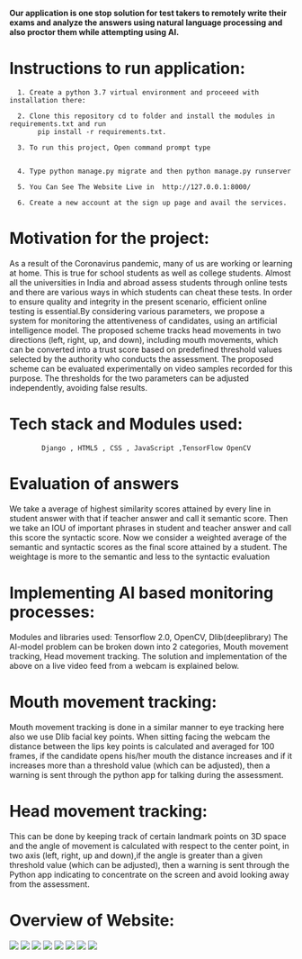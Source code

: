 


<b>Our application is one stop solution for test takers to remotely write their exams and analyze the answers using natural language processing and also proctor them while attempting using AI.</b>
 

# Instructions to run application:


      1. Create a python 3.7 virtual environment and proceeed with installation there:
      
      2. Clone this repository cd to folder and install the modules in requirements.txt and run
           pip install -r requirements.txt.

      3. To run this project, Open command prompt type 

 
      4. Type python manage.py migrate and then python manage.py runserver
      
      5. You Can See The Website Live in  http://127.0.0.1:8000/
      
      6. Create a new account at the sign up page and avail the services.
         
# Motivation for the project:

As a result of the Coronavirus pandemic, many of us are working or learning at home. This is true for school students as well as college students.  Almost all the universities in India and abroad assess students through online tests and there are various ways in which students can cheat these tests. In order to ensure quality and integrity in the present scenario, efficient online testing is essential.By considering various parameters, we propose a system for monitoring the attentiveness of candidates, using an artificial intelligence model. The proposed scheme tracks head movements in two directions (left, right, up, and down), including mouth movements, which can be converted into a trust score based on predefined threshold values selected by the authority who conducts the assessment.   The proposed scheme can be evaluated experimentally on video samples recorded for this purpose. The thresholds for the two parameters can be adjusted independently, avoiding false results.

# Tech stack and Modules used: 
            Django , HTML5 , CSS , JavaScript ,TensorFlow OpenCV

# Evaluation of answers

We take a average of highest similarity scores attained by every line in student answer with that if teacher answer and call it semantic score. Then we take an IOU of important phrases in student and teacher answer and call this score the syntactic score. Now we consider a weighted average of the semantic and syntactic scores as the final score attained by a student. The weightage is more to the semantic and less to the syntactic evaluation

# Implementing AI based monitoring processes:

Modules and libraries used: Tensorflow 2.0, OpenCV, Dlib(deeplibrary)
The AI-model problem can be broken down into 2 categories, Mouth movement tracking, Head movement tracking. The solution and implementation of the above on a live video feed from a webcam is explained below.

# Mouth movement tracking:

Mouth movement tracking is done in a similar manner to eye tracking here also we use Dlib facial key points. When sitting facing the webcam the distance between the lips key points is calculated and averaged for 100 frames, if the candidate opens his/her mouth the distance increases and if it increases more than a threshold value (which can be adjusted), then a warning is sent through the python app for talking during the assessment.

# Head movement tracking:

This can be done by keeping track of certain landmark points on 3D space and the angle of movement is calculated with respect to the center point, in two axis (left, right, up and down),if the angle is greater than a given threshold value (which can be adjusted), then a warning is sent through the Python app indicating to concentrate on the screen and avoid looking away from the assessment.

 # Overview of Website:

<img src="imgs/a.png">
<img src="imgs/b.png">
<img src="imgs/c.png">
<img src="imgs/d.png">
<img src="imgs/e.png">
<img src="imgs/f.png">
<img src="imgs/g.png">
<img src="imgs/h.png">
